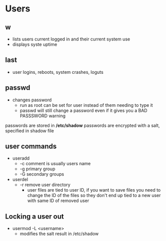 # Users

## w

- lists users current logged in and their current system use
- displays syste uptime

## last

- user logins, reboots, system crashes, loguts

## passwd

- changes password
  - run as root can be set for user instead of them needing to type it
  - passwd will still change a password even if it gives you a BAD PASSSWORD warning

passwords are stored in **/etc/shadow**
passwords are encrypted with a salt, specified in shadow file

## user commands

- useradd
  - -c comment is usually users name
  - -g primary group
  - -G secondary groups
- userdel
  - -r remove user directory
    - user files are tied to user ID, if you want to save files you need to change the ID of the files so they don't end up tied to a new user with same ID of removed user

## Locking a user out

- usermod -L \<username>
  - modifies the salt result in /etc/shadow
